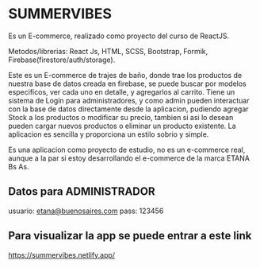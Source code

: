 # SUMMERVIBES

Es un E-commerce, realizado como proyecto del curso de ReactJS.

Metodos/librerias: React Js, HTML, SCSS, Bootstrap, Formik, Firebase(firestore/auth/storage).

Este es un E-commerce de trajes de baño, donde trae los productos de nuestra base de datos creada en firebase, se puede buscar por modelos especificos, ver cada uno en detalle, y agregarlos al carrito. Tiene un sistema de Login para administradores, y como admin pueden interactuar con la base de datos directamente desde la aplicacion, pudiendo agregar Stock a los productos o modificar su precio, tambien si asi lo desean pueden cargar nuevos productos o eliminar un producto existente. La aplicacion es sencilla y proporciona un estilo sobrio y simple.

Es una aplicacion como proyecto de estudio, no es un e-commerce real, aunque a la par si estoy desarrollando el e-commerce de la marca ETANA Bs As.

## Datos para ADMINISTRADOR

usuario: etana@buenosaires.com
pass: 123456


## Para visualizar la app se puede entrar a este link

https://summervibes.netlify.app/